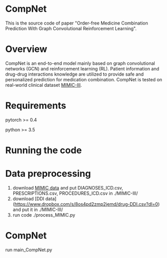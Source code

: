 CompNet
====

This is the source code of paper "Order-free Medicine Combination Prediction With Graph
Convolutional Reinforcement Learning".

Overview
====
CompNet is an end-to-end model mainly based on graph convolutional networks (GCN) and reinforcement learning (RL). Patient information and  drug-drug interactions knowledge are utilized to provide safe and personalized prediction for  medication combination. CompNet is tested on real-world clinical dataset [MIMIC-III](https://mimic.physionet.org/).

Requirements
=====
pytorch >= 0.4

python >= 3.5

Running the code
=====

Data preprocessing
===
1. download [MIMIC data](https://mimic.physionet.org/) and put DIAGNOSES_ICD.csv, PRESCRIPTIONS.csv, PROCEDURES_ICD.csv in ./MIMIC-III/
2. download [DDI data] (https://www.dropbox.com/s/8os4pd2zmp2jemd/drug-DDI.csv?dl=0) and put it in ./MIMIC-III/
3. run code ./process_MIMIC.py

CompNet
=====
run main_CompNet.py

